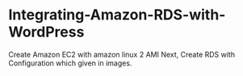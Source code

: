 # Integrating-Amazon-RDS-with-WordPress

Create Amazon EC2 with amazon linux 2 AMI
Next, Create RDS with Configuration which given in images.
